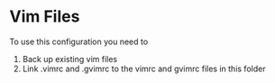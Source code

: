 # Vim Files

To use this configuration you need to 

1. Back up existing vim files
1. Link .vimrc and .gvimrc to the vimrc and gvimrc files in this folder



